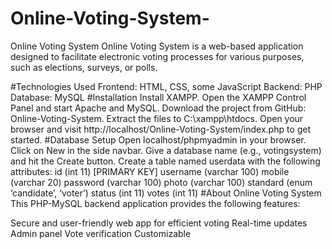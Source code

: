 # Online-Voting-System-
Online Voting System
Online Voting System is a web-based application designed to facilitate electronic voting processes for various purposes, such as elections, surveys, or polls.

#Technologies Used
Frontend: HTML, CSS, some JavaScript
Backend: PHP
Database: MySQL
#Installation
Install XAMPP.
Open the XAMPP Control Panel and start Apache and MySQL.
Download the project from GitHub: Online-Voting-System.
Extract the files to C:\xampp\htdocs.
Open your browser and visit http://localhost/Online-Voting-System/index.php to get started.
#Database Setup
Open localhost/phpmyadmin in your browser.
Click on New in the side navbar.
Give a database name (e.g., votingsystem) and hit the Create button.
Create a table named userdata with the following attributes:
id (int 11) [PRIMARY KEY]
username (varchar 100)
mobile (varchar 20)
password (varchar 100)
photo (varchar 100)
standard (enum ‘candidate’, ‘voter’)
status (int 11)
votes (int 11)
#About Online Voting System
This PHP-MySQL backend application provides the following features:

Secure and user-friendly web app for efficient voting
Real-time updates
Admin panel
Vote verification
Customizable
